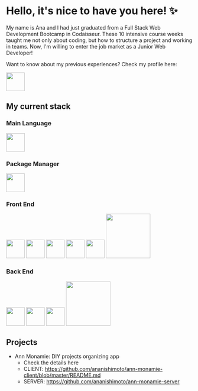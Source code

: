 # Hello, it's nice to have you here! ✨

My name is Ana and I had just graduated from a Full Stack Web Development Bootcamp in Codaisseur. These 10 intensive course weeks taught me not only about coding, but how to structure a project and working in teams. Now, I'm willing to enter the job market as a Junior Web Developer!

Want to know about my previous experiences? 
Check my profile here: 

<a href="https://www.linkedin.com/in/ana-paula-monetti-nishimoto/"> <img src="https://pnggrid.com/wp-content/uploads/2021/05/Linkedin-logo-Transparent-Image-1024x1024.png" width="50"/></a>

## My current stack

### Main Language

<img src="https://img.icons8.com/fluency/344/javascript.png" width="50"/>

### Package Manager

<img src="https://img.icons8.com/color/344/npm.png" width="50"/>

### Front End
                                                             
<img src="https://rapidapi.com/blog/wp-content/uploads/2018/06/logo-2582748_640.png" width="50"/> <img src="https://icon-library.com/images/css-icon/css-icon-12.jpg" width="50"/> <img src="https://mui.com/static/logo.png" width="50"/>  <img src="https://img.icons8.com/color/344/react-native.png" width="50"/> <img src="https://img.icons8.com/color/344/redux.png" width="50"/> <img src="https://upload.wikimedia.org/wikipedia/commons/thumb/d/d1/Axios_%28computer_library%29_logo.svg/1280px-Axios_%28computer_library%29_logo.svg.png" width="120"/>

### Back End

<img src="https://img.icons8.com/fluency/344/node-js.png" width="50"/> <img src="https://seeklogo.com/images/S/sequelize-logo-9A5075DB9F-seeklogo.com.png" width="50"/> <img src="https://pbs.twimg.com/media/EGc7jg4XoAA0bez.png" width="50"/> <img src="https://expressjs.com/images/express-facebook-share.png" width="120"/> 

## Projects

- Ann Monamie: DIY projects organizing app
    - Check the details here
    - CLIENT: https://github.com/ananishimoto/ann-monamie-client/blob/master/README.md
    - SERVER: https://github.com/ananishimoto/ann-monamie-server
